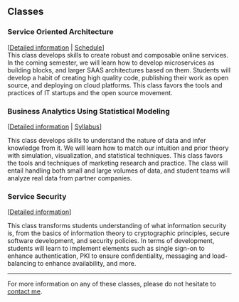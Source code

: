 ## Classes

### Service Oriented Architecture
[[Detailed information](/classes/SOA) | [Schedule](https://docs.google.com/spreadsheets/d/1R1h9srDttvKKJvsrOPTt_zgoLfbRRtQErWsv7QrVfMg/pubhtml)]<br>
This class develops skills to create robust and composable online services.
In the coming semester, we will learn how to develop microservices as building blocks, and larger SAAS architectures based on them.
Students will develop a habit of creating high quality code, publishing their work as open source, and deploying on cloud platforms.
This class favors the tools and practices of IT startups and the open source movement.

### Business Analytics Using Statistical Modeling
[[Detailed information](/classes/BASM) | [Syllabus](https://docs.google.com/document/d/1D8B5RHUkllzYolMUvQpV0jhAQcmmhZMzWxYmJG3CnG0/edit)]

This class develops skills to understand the nature of data and infer knowledge from it.
We will learn how to match our intuition and prior theory with simulation, visualization, and statistical techniques.
This class favors the tools and techniques of marketing research and practice. The class will entail handling
both small and large volumes of data, and student teams will analyze real data from partner companies.

### Service Security
[[Detailed information](/classes/SEC)]

This class transforms students understanding of what information security is, from the basics of information theory to cryptographic
principles, secure software development, and security policies. In terms of development, students will learn to implement elements
such as single sign-on to enhance authentication, PKI to ensure confidentiality, messaging and load-balancing to enhance availability,
and more.
___
For more information on any of these classes, please do not hesitate to [contact me](social).
